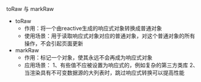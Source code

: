 toRaw 与 markRaw
- toRaw
    - 作用：将一个由reactive生成的响应式对象转换成普通对象
    - 使用场景：用于读取响应式对象对应的普通对象，对这个普通对象的所有操作，不会引起页面更新
- markRaw
    - 作用：标记一个对象，使其永远不会再成为响应式对象
    - 应用场景：
        1、有些值不应被设置为响应式的，例如复杂的第三方类库
        2、当渲染具有不可变数据源的大列表时，跳过响应式转换可以提高性能
